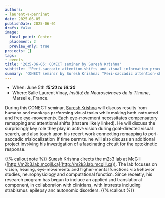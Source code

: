 ```yaml
---
authors:
- laurent-u-perrinet
date: 2025-06-05
publishDate: 2025-06-01
draft: false
image:
  focal_point: Center
  placement: 2
  preview_only: true
projects: []
tags:
- events
title: '2025-06-05: CONECT seminar by Suresh Krishna'
subtitle: '"Peri-saccadic attention-shifts and visual information processing during active vision"'
summary: 'CONECT seminar by Suresh Krishna: "Peri-saccadic attention-shifts and visual information processing during active vision".'
---
```



* When: June 5th ***15:30 to 16:30*** 
* Where: Salle Laurent Vinay, _Institut de Neurosciences de la Timone_, Marseille, France.



During this CONECT seminar, [Suresh Krishna](http://m2b3.lab.mcgill.ca/) will  discuss results from humans and monkeys performing visual tasks while making both instructed and free eye-movements. Each eye-movement necessitates compensatory remapping and attentional shifts (that are likely linked). He will discuss the surprisingly key role they play in active vision during goal-directed visual search, and also touch upon his recent work connecting remapping to peri-saccadic mislocalization. If time permits, he will also discuss an additional project involving his investigation of  a fascinating circuit for the optokinetic response.


{{% callout note %}}
Suresh Krishna directs the m2b3 lab at McGill ([http://m2b3.lab.mcgill.ca](http://m2b3.lab.mcgill.ca)). The lab focuses on vision, hearing, eye-movements and higher-mental functions via behavior studies, neurophysiology and computational function. Since recently, his research program has begun to include an applied and translational component, in collaboration with clinicians, with interests including strabismus, epilepsy and autonomic disorders.
{{% /callout %}}
